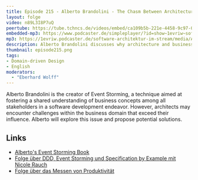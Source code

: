 ```yaml
---
title: Episode 215 - Alberto Brandolini - The Chasm Between Architecture and Business
layout: folge
video: n89L3I8P7uQ
peertube: https://tube.tchncs.de/videos/embed/ca109b5b-221e-4458-9c97-0f3d7d10828a
embedded-mp3: https://www.podcaster.de/simpleplayer/?id=show~1evriw~software-architektur-im-stream~pod-6205690fbc6033ebc0ce6715bb&v=1715345615
mp3: https://1evriw.podcaster.de/software-architektur-im-stream/media/Alberto_Brandolini_The_Chasm_Between_Architecture_and_Business.mp3
description: Alberto Brandolini discusses why architecture and business need to collaborate so closely - and why
thumbnail: episode215.png
tags:
- Domain-driven Design
- English
moderators:
  - "Eberhard Wolff"
---
```


Alberto Brandolini is the creator of Event Storming, a technique aimed
at fostering a shared understanding of business concepts among all
stakeholders in a software development endeavor. However, architects
may encounter challenges within the business domain that exceed their
influence. Alberto will explore this issue and propose potential
solutions.

## Links

- [Alberto's Event Storming Book](https://leanpub.com/introducing_eventstorming)
- [Folge über DDD, Event Storming und Specification by Example mit
  Nicole Rauch](/2020/09/10/folge017.html)
- [Folge über das Messen von Produktivität](/2023/12/22/folge194.html)

